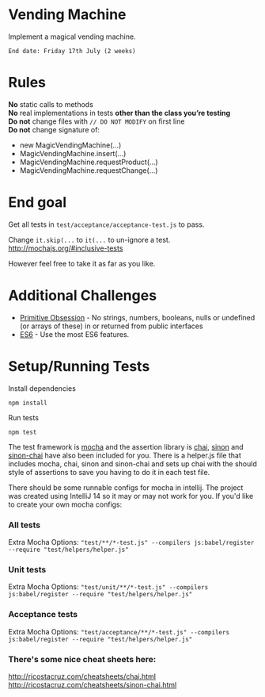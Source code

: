 # Vending Machine
Implement a magical vending machine.

```
End date: Friday 17th July (2 weeks)
```

# Rules
**No** static calls to methods  
**No** real implementations in tests **other than the class you’re testing**  
**Do not** change files with ```// DO NOT MODIFY``` on first line  
**Do not** change signature of:  
- new MagicVendingMachine(...)  
- MagicVendingMachine.insert(...)  
- MagicVendingMachine.requestProduct(...)  
- MagicVendingMachine.requestChange(...)  

# End goal
Get all tests in ```test/acceptance/acceptance-test.js``` to pass.

Change ```it.skip(...``` to ```it(...``` to un-ignore a test. http://mochajs.org/#inclusive-tests

However feel free to take it as far as you like.

# Additional Challenges
* [Primitive Obsession](https://sourcemaking.com/refactoring/primitive-obsession) - No strings, numbers, booleans, nulls or undefined (or arrays of these) in or returned from public interfaces 
* [ES6](http://es6-features.org/) - Use the most ES6 features.

# Setup/Running Tests
Install dependencies
```
npm install
```

Run tests
```
npm test
```

The test framework is [mocha](http://mochajs.org/) and the assertion library is [chai](http://chaijs.com/), 
[sinon](http://sinonjs.org/) and [sinon-chai](http://sinonjs.org/) have also been included for you. There is a 
helper.js file that includes mocha, chai, sinon and sinon-chai and sets up chai with the should style of assertions
to save you having to do it in each test file.

There should be some runnable configs for mocha in intellij. The project was created using IntelliJ 14 so it may or may 
not work for you. If you'd like to create your own mocha configs:

### All tests
Extra Mocha Options: ```"test/**/*-test.js" --compilers js:babel/register --require "test/helpers/helper.js"```

### Unit tests
Extra Mocha Options: ```"test/unit/**/*-test.js" --compilers js:babel/register --require "test/helpers/helper.js"```

### Acceptance tests
Extra Mocha Options: ```"test/acceptance/**/*-test.js" --compilers js:babel/register --require "test/helpers/helper.js"```


### There's some nice cheat sheets here:

http://ricostacruz.com/cheatsheets/chai.html  
http://ricostacruz.com/cheatsheets/sinon-chai.html